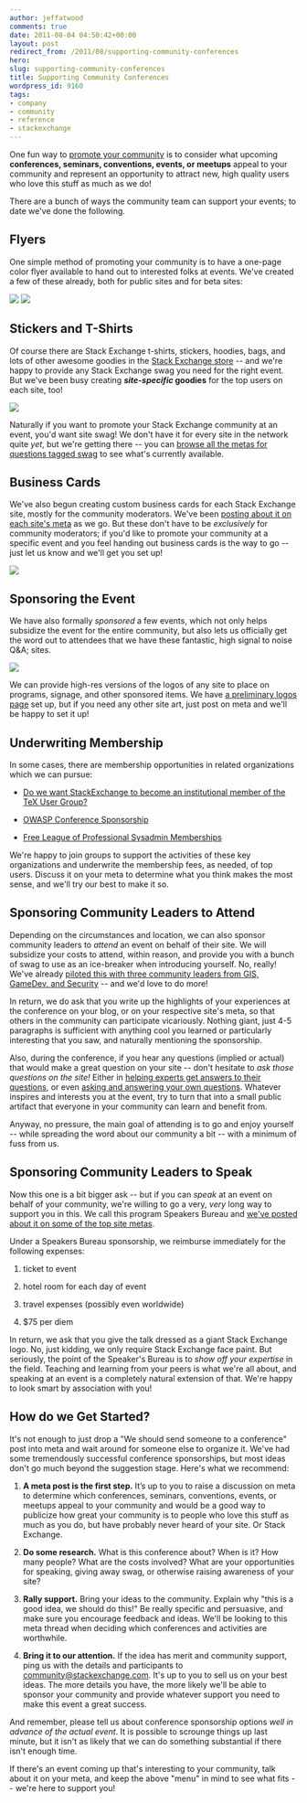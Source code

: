 ```yaml
---
author: jeffatwood
comments: true
date: 2011-08-04 04:50:42+00:00
layout: post
redirect_from: /2011/08/supporting-community-conferences
hero: 
slug: supporting-community-conferences
title: Supporting Community Conferences
wordpress_id: 9160
tags:
- company
- community
- reference
- stackexchange
---
```


One fun way to [promote your community](http://blog.stackoverflow.com/2010/08/a-recipe-to-promote-your-site/) is to consider what upcoming **conferences, seminars, conventions, events, or meetups** appeal to your community and represent an opportunity to attract new, high quality users who love this stuff as much as we do!

There are a bunch of ways the community team can support your events; to date we've done the following.



## Flyers



One simple method of promoting your community is to have a one-page color flyer available to hand out to interested folks at events. We've created a few of these already, both for public sites and for beta sites:

[![](http://blog.stackoverflow.com/wp-content/uploads/gis-flyer.png)](http://gis.stackexchange.com) [![](http://blog.stackoverflow.com/wp-content/uploads/flyer-gis.png)](http://dba.stackexchange.com)



## Stickers and T-Shirts



Of course there are Stack Exchange t-shirts, stickers, hoodies, bags, and lots of other awesome goodies in the [Stack Exchange store](http://store.stackexchange.com) -- and we're happy to provide any Stack Exchange swag you need for the right event. But we've been busy creating **_site-specific_ goodies** for the top users on each site, too!

[![](http://blog.stackoverflow.com/wp-content/uploads/english-tshirt.png)](http://english.stackexchange.com)

Naturally if you want to promote your Stack Exchange community at an event, you'd want site swag! We don't have it for every site in the network quite _yet_, but we're getting there -- you can [browse all the metas for questions tagged swag](http://stackexchange.com/filters/18811/meta-swag?sort=newest) to see what's currently available.



## Business Cards



We've also begun creating custom business cards for each Stack Exchange site, mostly for the community moderators. We've been [posting about it on each site's meta](http://stackexchange.com/filters/18817/meta-bizcards) as we go. But these don't have to be _exclusively_ for community moderators; if you'd like to promote your community at a specific event and you feel handing out business cards is the way to go -- just let us know and we'll get you set up!

[![](http://blog.stackoverflow.com/wp-content/uploads/gamedev-cards.png)](http://gamedev.stackexchange.com)



## Sponsoring the Event



We have also formally _sponsored_ a few events, which not only helps subsidize the event for the entire community, but also lets us officially get the word out to attendees that we have these fantastic, high signal to noise Q&A; sites. 

[![](http://blog.stackoverflow.com/wp-content/uploads/stack-exchange-logos.png)](http://stackexchange.com/about/logos)

We can provide high-res versions of the logos of any site to place on programs, signage, and other sponsored items. We have [a preliminary logos page](http://stackexchange.com/about/logos) set up, but if you need any other site art, just post on meta and we'll be happy to set it up!



## Underwriting Membership



In some cases, there are membership opportunities in related organizations which we can pursue:





  * [Do we want StackExchange to become an institutional member of the TeX User Group?](http://meta.tex.stackexchange.com/questions/1528/do-we-want-stackexchange-to-become-an-institutional-member-of-the-tug)

  * [OWASP Conference Sponsorship](http://meta.security.stackexchange.com/questions/374/owasp-conference-sponsorship)

  * [Free League of Professional Sysadmin Memberships](http://meta.serverfault.com/questions/1558/free-lopsa-memberships)


We're happy to join groups to support the activities of these key organizations and underwrite the membership fees, as needed, of top users. Discuss it on your meta to determine what you think makes the most sense, and we'll try our best to make it so.



## Sponsoring Community Leaders to Attend



Depending on the circumstances and location, we can also sponsor community leaders to _attend_ an event on behalf of their site. We will subsidize your costs to attend, within reason, and provide you with a bunch of swag to use as an ice-breaker when introducing yourself. No, really! We've already [piloted this with three community leaders from GIS, GameDev, and Security](http://blog.stackoverflow.com/2011/02/community-conference-sponsorships/) -- and we'd love to do more!

In return, we do ask that you write up the highlights of your experiences at the conference on your blog, or on your respective site's meta, so that others in the community can participate vicariously. Nothing giant, just 4-5 paragraphs is sufficient with anything cool you learned or particularly interesting that you saw, and naturally mentioning the sponsorship.

Also, during the conference, if you hear any questions (implied or actual) that would make a great question on your site -- don't hesitate to _ask those questions on the site!_ Either in [helping experts get answers to their questions](http://blog.stackoverflow.com/2011/04/helping-the-experts-get-answers/), or even [asking and answering your own questions](http://blog.stackoverflow.com/2011/07/its-ok-to-ask-and-answer-your-own-questions/). Whatever inspires and interests you at the event, try to turn that into a small public artifact that everyone in your community can learn and benefit from.

Anyway, no pressure, the main goal of attending is to go and enjoy yourself -- while spreading the word about our community a bit -- with a minimum of fuss from us.



## Sponsoring Community Leaders to Speak



Now this one is a bit bigger ask -- but if you can _speak_ at an event on behalf of your community, we're willing to go a very, _very_ long way to support you in this. We call this program Speakers Bureau and [we've posted about it on some of the top site metas](http://stackexchange.com/filters/18816/meta-speakers-bureau).

Under a Speakers Bureau sponsorship, we reimburse immediately for the following expenses:





  1. ticket to event

  2. hotel room for each day of event

  3. travel expenses (possibly even worldwide)

  4. $75 per diem


In return, we ask that you give the talk dressed as a giant Stack Exchange logo. No, just kidding, we only require Stack Exchange face paint. But seriously, the point of the Speaker's Bureau is to _show off your expertise_ in the field. Teaching and learning from your peers is what we're all about, and speaking at an event is a completely natural extension of that. We're happy to look smart by association with you!



## How do we Get Started?



It's not enough to just drop a "We should send someone to a conference" post into meta and wait around for someone else to organize it. We've had some tremendously successful conference sponsorships, but most ideas don't go much beyond the suggestion stage. Here's what we recommend:





  1. **A meta post is the first step.** It’s up to you to raise a discussion on meta to determine which conferences, seminars, conventions, events, or meetups appeal to your community and would be a good way to publicize how great your community is to people who love this stuff as much as you do, but have probably never heard of your site. Or Stack Exchange.


  2. **Do some research.** What is this conference about? When is it? How many people? What are the costs involved? What are your opportunities for speaking, giving away swag, or otherwise raising awareness of your site? 


  3. **Rally support.** Bring your ideas to the community. Explain why "this is a good idea, we should do this!" Be really specific and persuasive, and make sure you encourage feedback and ideas. We'll be looking to this meta thread when deciding which conferences and activities are worthwhile.


  4. **Bring it to our attention.** If the idea has merit and community support, ping us with the details and participants to community@stackexchange.com. It's up to you to sell us on your best ideas. The more details you have, the more likely we'll be able to sponsor your community and provide whatever support you need to make this event a great success.



And remember, please tell us about conference sponsorship options _well in advance of the actual event_. It is possible to scrounge things up last minute, but it isn't as likely that we can do something substantial if there isn't enough time.

If there's an event coming up that's interesting to your community, talk about it on your meta, and keep the above "menu" in mind to see what fits -- we're here to support you!
